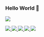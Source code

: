 ### Hello World 👋

<img src="https://github-readme-stats.vercel.app/api?username=ajaidanial&show_icons=true&hide_border=true&count_private=true&theme=highcontrast" />

<p>
	<a href="https://www.linkedin.com/in/ajaidanial/">
        <img src="https://img.shields.io/badge/LinkedIn--_.svg?style=social&logo=linkedin" />
    </a>
    <a href="https://www.instagram.com/ajai_danial/">
        <img src="https://img.shields.io/badge/Instagram--_.svg?style=social&logo=instagram" />
    </a>
    <a href="https://ajaidanial.wtf/">
        <img src="https://img.shields.io/badge/Web--_.svg?style=social&logo=google-chrome" />
    </a>
    <a href="mailto:ajaidanial@gmail.com">
        <img src="https://img.shields.io/badge/Mail--_.svg?style=social&logo=gmail" />
    </a>
    <a href="https://ajaidanial.wtf/assets/Ajai-Danial-Resume.pdf">
        <img src="https://img.shields.io/badge/Resume--_.svg?style=social" />
    </a>
</p>
